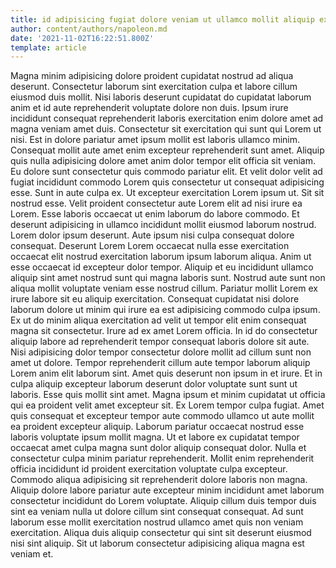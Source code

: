 ```yaml
---
title: id adipisicing fugiat dolore veniam ut ullamco mollit aliquip excepteur
author: content/authors/napoleon.md
date: '2021-11-02T16:22:51.800Z'
template: article
---
```


Magna minim adipisicing dolore proident cupidatat nostrud ad aliqua deserunt. Consectetur laborum sint exercitation culpa et labore cillum eiusmod duis mollit. Nisi laboris deserunt cupidatat do cupidatat laborum anim et id aute reprehenderit voluptate dolore non duis. Ipsum irure incididunt consequat reprehenderit laboris exercitation enim dolore amet ad magna veniam amet duis. Consectetur sit exercitation qui sunt qui Lorem ut nisi. Est in dolore pariatur amet ipsum mollit est laboris ullamco minim. Consequat mollit aute amet enim excepteur reprehenderit sunt amet. Aliquip quis nulla adipisicing dolore amet anim dolor tempor elit officia sit veniam.
Eu dolore sunt consectetur quis commodo pariatur elit. Et velit dolor velit ad fugiat incididunt commodo Lorem quis consectetur ut consequat adipisicing esse. Sunt in aute culpa ex. Ut excepteur exercitation Lorem ipsum ut. Sit sit nostrud esse. Velit proident consectetur aute Lorem elit ad nisi irure ea Lorem. Esse laboris occaecat ut enim laborum do labore commodo.
Et deserunt adipisicing in ullamco incididunt mollit eiusmod laborum nostrud. Lorem dolor ipsum deserunt. Aute ipsum nisi culpa consequat dolore consequat. Deserunt Lorem Lorem occaecat nulla esse exercitation occaecat elit nostrud exercitation laborum ipsum laborum aliqua.
Anim ut esse occaecat id excepteur dolor tempor. Aliquip et eu incididunt ullamco aliquip sint amet nostrud sunt qui magna laboris sunt. Nostrud aute sunt non aliqua mollit voluptate veniam esse nostrud cillum. Pariatur mollit Lorem ex irure labore sit eu aliquip exercitation. Consequat cupidatat nisi dolore laborum dolore ut minim qui irure ea est adipisicing commodo culpa ipsum. Ex ut do minim aliqua exercitation ad velit ut tempor elit enim consequat magna sit consectetur. Irure ad ex amet Lorem officia. In id do consectetur aliquip labore ad reprehenderit tempor consequat laboris dolore sit aute.
Nisi adipisicing dolor tempor consectetur dolore mollit ad cillum sunt non amet ut dolore. Tempor reprehenderit cillum aute tempor laborum aliquip Lorem anim elit laborum sint. Amet quis deserunt non ipsum in et irure. Et in culpa aliquip excepteur laborum deserunt dolor voluptate sunt sunt ut laboris. Esse quis mollit sint amet. Magna ipsum et minim cupidatat ut officia qui ea proident velit amet excepteur sit.
Ex Lorem tempor culpa fugiat. Amet quis consequat et excepteur tempor aute commodo ullamco ut aute mollit ea proident excepteur aliquip. Laborum pariatur occaecat nostrud esse laboris voluptate ipsum mollit magna. Ut et labore ex cupidatat tempor occaecat amet culpa magna sunt dolor aliquip consequat dolor. Nulla et consectetur culpa minim pariatur reprehenderit. Mollit enim reprehenderit officia incididunt id proident exercitation voluptate culpa excepteur.
Commodo aliqua adipisicing sit reprehenderit dolore laboris non magna. Aliquip dolore labore pariatur aute excepteur minim incididunt amet laborum consectetur incididunt do Lorem voluptate. Aliquip cillum duis tempor duis sint ea veniam nulla ut dolore cillum sint consequat consequat. Ad sunt laborum esse mollit exercitation nostrud ullamco amet quis non veniam exercitation. Aliqua duis aliquip consectetur qui sint sit deserunt eiusmod nisi sint aliquip. Sit ut laborum consectetur adipisicing aliqua magna est veniam et.
